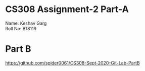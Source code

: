 # CS308 Assignment-2 Part-A
Name: Keshav Garg <br/>
Roll No: B18119 <br/>
# Part B
https://github.com/spider0061/CS308-Sept-2020-Git-Lab-PartB
